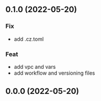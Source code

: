## 0.1.0 (2022-05-20)

### Fix

- add .cz.toml

### Feat

- add vpc and vars
- add workflow and versioning files

## 0.0.0 (2022-05-20)
